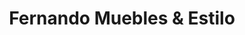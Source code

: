 ---
title: "Fernando Muebles & Estilo"
url: /labranza/fernando-muebles-und-estilo/
shop: muebles
---